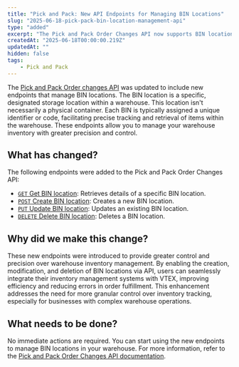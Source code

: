 ```yaml
---
title: "Pick and Pack: New API Endpoints for Managing BIN Locations"
slug: "2025-06-18-pick-pack-bin-location-management-api"
type: "added"
excerpt: "The Pick and Pack Order Changes API now supports BIN location management with new endpoints for creating, updating, retrieving, and deleting BIN locations, enhancing warehouse inventory precision and control."
createdAt: "2025-06-18T00:00:00.219Z"
updatedAt: ""
hidden: false
tags:
    - Pick and Pack
---
```


The [Pick and Pack Order changes API](https://developers.vtex.com/docs/api-reference/pick-and-pack-order-changes-api) was updated to include new endpoints that manage BIN locations. The BIN location is a specific, designated storage location within a warehouse. This location isn't necessarily a physical container. Each BIN is typically assigned a unique identifier or code, facilitating precise tracking and retrieval of items within the warehouse. These endpoints allow you to manage your warehouse inventory with greater precision and control.

## What has changed?

The following endpoints were added to the Pick and Pack Order Changes API:

- [`GET` Get BIN location](https://developers.vtex.com/docs/api-reference/pick-and-pack-order-changes-api#get-/-skuId-/warehouses/-warehouseId-): Retrieves details of a specific BIN location.
- [`POST` Create BIN location](https://developers.vtex.com/docs/api-reference/pick-and-pack-order-changes-api#post-/-skuId-/warehouses/-warehouseId-): Creates a new BIN location.
- [`PUT` Update BIN location](https://developers.vtex.com/docs/api-reference/pick-and-pack-order-changes-api#put-/-skuId-/warehouses/-warehouseId-): Updates an existing BIN location.
- [`DELETE` Delete BIN location](https://developers.vtex.com/docs/api-reference/pick-and-pack-order-changes-api#delete-/-skuId-/warehouses/-warehouseId-): Deletes a BIN location.

## Why did we make this change?

These new endpoints were introduced to provide greater control and precision over warehouse inventory management. By enabling the creation, modification, and deletion of BIN locations via API, users can seamlessly integrate their inventory management systems with VTEX, improving efficiency and reducing errors in order fulfillment. This enhancement addresses the need for more granular control over inventory tracking, especially for businesses with complex warehouse operations.

## What needs to be done?

No immediate actions are required. You can start using the new endpoints to manage BIN locations in your warehouse. For more information, refer to the [Pick and Pack Order Changes API documentation](https://developers.vtex.com/docs/api-reference/pick-and-pack-order-changes-api).
